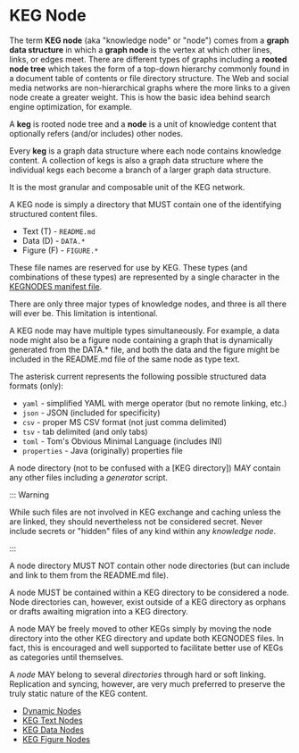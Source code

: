 # KEG Node

The term **KEG node** (aka "knowledge node" or "node") comes from a **graph data structure** in which a **graph node** is the vertex at which other lines, links, or edges meet. There are different types of graphs including a **rooted node tree** which takes the form of a top-down hierarchy commonly found in a document table of contents or file directory structure. The Web and social media networks are non-hierarchical graphs where the more links to a given node create a greater weight. This is how the basic idea behind search engine optimization, for example.

A **keg** is  rooted node tree and a **node** is a unit of knowledge content that optionally refers (and/or includes) other nodes.

Every **keg** is a graph data structure where each node contains knowledge content. A collection of kegs is also a graph data structure where the individual kegs each become a branch of a larger graph data structure.

It is the most granular and composable unit of the KEG network.

A KEG node is simply a directory that MUST contain one of the identifying structured content files.

* Text (T) - `README.md`
* Data (D) - `DATA.*`
* Figure (F) - `FIGURE.*`

These file names are reserved for use by KEG. These types (and combinations of these types) are represented by a single character in the [KEGNODES manifest file](/kegnodes-file).

There are only three major types of knowledge nodes, and three is all there will ever be. This limitation is intentional.

A KEG node may have multiple types simultaneously. For example, a data node might also be a figure node containing a graph that is dynamically generated from the DATA.* file, and both the data and the figure might be included in the README.md file of the same node as type text. 

The asterisk current represents the following possible structured data formats (only):

* `yaml` - simplified YAML with merge operator (but no remote linking, etc.)
* `json` - JSON (included for specificity)
* `csv` - proper MS CSV format (not just comma delimited)
* `tsv` - tab delimited (and only tabs)
* `toml` - Tom's Obvious Minimal Language (includes INI)
* `properties` - Java (originally) properties file

A node directory (not to be confused with a [KEG directory]) MAY contain any other files including a *generator* script.

::: Warning

While such files are not involved in KEG exchange and caching unless the are
linked, they should nevertheless not be considered secret. Never include
secrets or "hidden" files of any kind within any *knowledge node*.

:::

A node directory MUST NOT contain other node directories (but can include and link to them from the README.md file).

A node MUST be contained within a KEG directory to be considered a node. Node directories can, however, exist outside of a KEG directory as orphans or drafts awaiting migration into a KEG directory.

A node MAY be freely moved to other KEGs simply by moving the node directory into the other KEG directory and update both KEGNODES files. In fact, this is encouraged and well supported to facilitate better use of KEGs as categories until themselves.

A *node* MAY belong to several *directories* through hard or soft linking. Replication and syncing, however, are very much preferred to preserve the truly static nature of the KEG content.

* [Dynamic Nodes](/dynamic-node)
* [KEG Text Nodes](/text-node)
* [KEG Data Nodes](/data-node)
* [KEG Figure Nodes](/figure-node)
